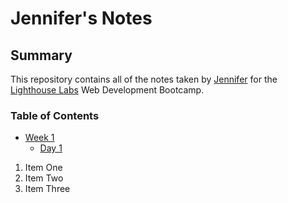 # Jennifer's Notes

## Summary

This repository contains all of the notes taken by [Jennifer](https://github.com/TJenniferS) for the [Lighthouse Labs](https://www.lighthouselabs.ca/) Web Development Bootcamp.

### Table of Contents
* [Week 1](/Week_1/)
  * [Day 1](/Week_1/Day_1/)
1. Item One 
2. Item Two
3. Item Three